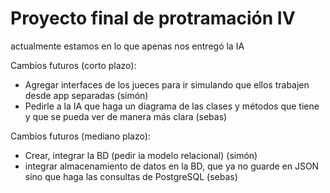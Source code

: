 # Proyecto final de protramación IV

actualmente estamos en lo que apenas nos entregó la IA

Cambios futuros (corto plazo):
- Agregar interfaces de los jueces para ir simulando que ellos trabajen desde app separadas
(simón)
- Pedirle a la IA que haga un diagrama de las clases y métodos que tiene y que se pueda ver de manera más clara
(sebas)

Cambios futuros (mediano plazo):
- Crear, integrar la BD (pedir ia modelo relacional)
 (simón)
- integrar almacenamiento de datos en la BD, que ya no guarde en JSON sino que haga las consultas de PostgreSQL (sebas)


